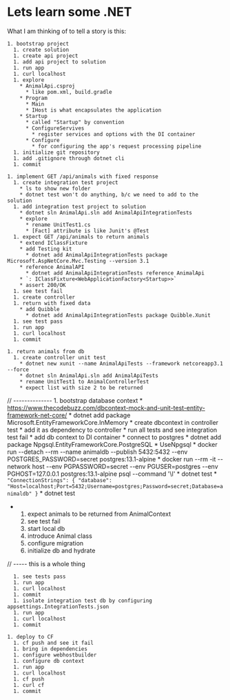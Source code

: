 # Lets learn some .NET

What I am thinking of to tell a story is this:

    1. bootstrap project
      1. create solution
      1. create api project
      1. add api project to solution
      1. run app
      1. curl localhost
      1. explore
        * AnimalApi.csproj
          * like pom.xml, build.gradle
        * Program
          * Main
          * IHost is what encapsulates the application
        * Startup
          * called "Startup" by convention
          * ConfigureServives
            * register services and options with the DI container
          * Configure
            * for configuring the app's request processing pipeline
      1. initialize git repository
      1. add .gitignore through dotnet cli
      1. commit

    1. implement GET /api/animals with fixed response
      1. create integration test project
        * ls to show new folder
        * dotnet test won't do anything, b/c we need to add to the solution
      1. add integration test project to solution
        * dotnet sln AnimalApi.sln add AnimalApiIntegrationTests
        * explore
          * rename UnitTest1.cs
          * [Fact] attribute is like Junit's @Test
      1. expect GET /api/animals to return animals
        * extend IClassFixture
        * add Testing kit
          * dotnet add AnimalApiIntegrationTests package Microsoft.AspNetCore.Mvc.Testing --version 3.1
        * reference AnimalAPI
          * dotnet add AnimalApiIntegrationTests reference AnimalApi
        * `: IClassFixture<WebApplicationFactory<Startup>>`
        * assert 200/OK
      1. see test fail
      1. create controller
      1. return with fixed data
        * add Quibble
          * dotnet add AnimalApiIntegrationTests package Quibble.Xunit
      1. see test pass
      1. run app
      1. curl localhost
      1. commit

    1. return animals from db
      1. create controller unit test
        * dotnet new xunit --name AnimalApiTests --framework netcoreapp3.1 --force
        * dotnet sln AnimalApi.sln add AnimalApiTests
        * rename UnitTest1 to AnimalControllerTest
        * expect list with size 2 to be returned

// --------------
      1. bootstrap database context
        * https://www.thecodebuzz.com/dbcontext-mock-and-unit-test-entity-framework-net-core/
        * dotnet add package Microsoft.EntityFrameworkCore.InMemory
        * create dbcontext in controller test
        * add it as dependency to controller
        * run all tests and see integration test fail
        * add db context to DI container
        * connect to postgres
          * dotnet add package Npgsql.EntityFrameworkCore.PostgreSQL
          * UseNpgsql
          * docker run --detach --rm --name animaldb --publish 5432:5432 --env POSTGRES_PASSWORD=secret postgres:13.1-alpine
          * docker run --rm -it --network host --env PGPASSWORD=secret --env PGUSER=postgres --env PGHOST=127.0.0.1 postgres:13.1-alpine psql --command '\l' 
          * dotnet test
          * `"ConnectionStrings": { "database": "Host=localhost;Port=5432;Username=postgres;Password=secret;Database=animaldb" }`
          * dotnet test

 *    1. expect animals to be returned from AnimalContext
      1. see test fail
      1. start local db
      1. introduce Animal class
      1. configure migration
      1. initialize db and hydrate

// ----- this is a whole thing

      1. see tests pass
      1. run app
      1. curl localhost
      1. commit
      1. isolate integration test db by configuring appsettings.IntegrationTests.json
      1. run app
      1. curl localhost
      1. commit

    1. deploy to CF
      1. cf push and see it fail
      1. bring in dependencies
      1. configure webhostbuilder
      1. configure db context
      1. run app
      1. curl localhost
      1. cf push
      1. curl cf
      1. commit


